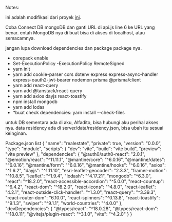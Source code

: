 Notes:

ini adalah modifikasi dari proyek [ini](https://www.youtube.com/watch?v=rN1fNO-ATb0).

Coba Connect DB mongoDB dan ganti URL di api.js line 6 ke URL yang benar. 
entah MongoDB nya di buat bisa di akses di localhost, atau semacamnya.

jangan lupa download dependencies dan package package nya.

- corepack enable
- Set-ExecutionPolicy -ExecutionPolicy RemoteSigned
- yarn init
- yarn add cookie-parser cors dotenv express express-async-handler express-oauth2-jwt-bearer nodemon prisma @prisma/client
- yarn add react-query
- yarn add @tanstack/react-query
- yarn add axios dayjs react-toastify
- npm install mongodb
- yarn add lodas
- *buat check dependencies: yarn install --check-files
  

untuk DB sementara ada di aku, Alfadito, bisa hubungi aku perihal akses nya.
data residency ada di server/data/residency.json, bisa ubah itu sesuai keinginan. 



Package.json list
{
  "name": "realestate",
  "private": true,
  "version": "0.0.0",
  "type": "module",
  "scripts": {
    "dev": "vite",
    "build": "vite build",
    "preview": "vite preview"
  },
  "dependencies": {
    "@auth0/auth0-react": "2.0.1",
    "@emotion/react": "^11.11.1",
    "@mantine/core": "^6.0.16",
    "@mantine/dates": "^6.0.16",
    "@mantine/form": "^6.0.16",
    "@mantine/hooks": "^6.0.16",
    "axios": "^1.6.2",
    "dayjs": "^1.11.10",
    "esri-leaflet-geocoder": "2.3.3",
    "framer-motion": "^10.8.5",
    "leaflet": "^1.9.4",
    "lodash": "^4.17.21",
    "mongodb": "^6.3.0",
    "react": "^18.2.0",
    "react-accessible-accordion": "^5.0.0",
    "react-countup": "^6.4.2",
    "react-dom": "^18.2.0",
    "react-icons": "^4.8.0",
    "react-leaflet": "4.2.1",
    "react-outside-click-handler": "^1.3.0",
    "react-query": "^3.39.3",
    "react-router-dom": "6.10.0",
    "react-spinners": "^0.13.8",
    "react-toastify": "^9.1.3",
    "swiper": "^9.1.1",
    "world-countries": "^4.0.0"
  },
  "devDependencies": {
    "@types/react": "^18.0.28",
    "@types/react-dom": "^18.0.11",
    "@vitejs/plugin-react": "^3.1.0",
    "vite": "^4.2.0"
  }
}

